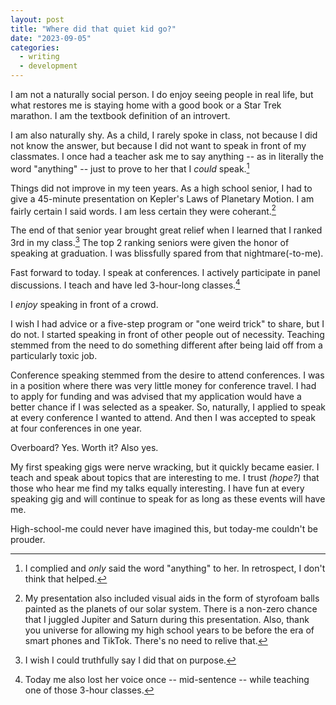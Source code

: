```yaml
---
layout: post
title: "Where did that quiet kid go?"
date: "2023-09-05"
categories:
  - writing
  - development
---
```


I am not a naturally social person. I do enjoy seeing people in real life, but what restores me is staying home with a good book or a Star Trek marathon. I am the textbook definition of an introvert.

I am also naturally shy. As a child, I rarely spoke in class, not because I did not know the answer, but because I did not want to speak in front of my classmates. I once had a teacher ask me to say anything -- as in literally the word "anything" -- just to prove to her that I _could_ speak.[^1] 

Things did not improve in my teen years. As a high school senior, I had to give a 45-minute presentation on Kepler's Laws of Planetary Motion. I am fairly certain I said words. I am less certain they were coherant.[^2]

The end of that senior year brought great relief when I learned that I ranked 3rd in my class.[^3] The top 2 ranking seniors were given the honor of speaking at graduation. I was blissfully spared from that nightmare(-to-me).

Fast forward to today. I speak at conferences. I actively participate in panel discussions. I teach and have led 3-hour-long classes.[^4]

I _enjoy_ speaking in front of a crowd.

I wish I had advice or a five-step program or "one weird trick" to share, but I do not. I started speaking in front of other people out of necessity. Teaching stemmed from the need to do something different after being laid off from a particularly toxic job. 

Conference speaking stemmed from the desire to attend conferences. I was in a position where there was very little money for conference travel. I had to apply for funding and was advised that my application would have a better chance if I was selected as a speaker. So, naturally, I applied to speak at every conference I wanted to attend. And then I was accepted to speak at four conferences in one year.

Overboard? Yes. Worth it? Also yes.

My first speaking gigs were nerve wracking, but it quickly became easier. I teach and speak about topics that are interesting to me. I trust _(hope?)_ that those who hear me find my talks equally interesting. I have fun at every speaking gig and will continue to speak for as long as these events will have me.

High-school-me could never have imagined this, but today-me couldn't be prouder.



[^1]: I complied and _only_ said the word "anything" to her. In retrospect, I don't think that helped.
[^2]: My presentation also included visual aids in the form of styrofoam balls painted as the planets of our solar system. There is a non-zero chance that I juggled Jupiter and Saturn during this presentation. Also, thank you universe for allowing my high school years to be before the era of smart phones and TikTok. There's no need to relive that.
[^3]: I wish I could truthfully say I did that on purpose.
[^4]: Today me also lost her voice once -- mid-sentence -- while teaching one of those 3-hour classes.